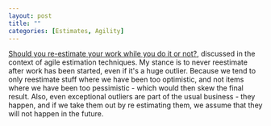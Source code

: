 ```yaml
---
layout: post
title: ""
categories: [Estimates, Agility]
---
```


[Should you re-estimate your work while you do it or not?](https://www.mountaingoatsoftware.com/blog/to-re-estimate-or-not-that-is-the-question), discussed in the context of agile estimation techniques. My stance is to never 
reestimate after work has been started, even if it's a huge outlier. Because we
tend to only reestimate stuff where we have been too optimistic, and not items 
where we have been too pessimistic - which would then skew the final result. Also,
even exceptional outliers are part of the usual business - they happen, and if
we take them out by re estimating them, we assume that they will not happen in the
future.